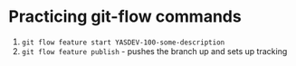 # Practicing git-flow commands

1. `git flow feature start YASDEV-100-some-description`
1. `git flow feature publish` - pushes the branch up and sets up tracking

